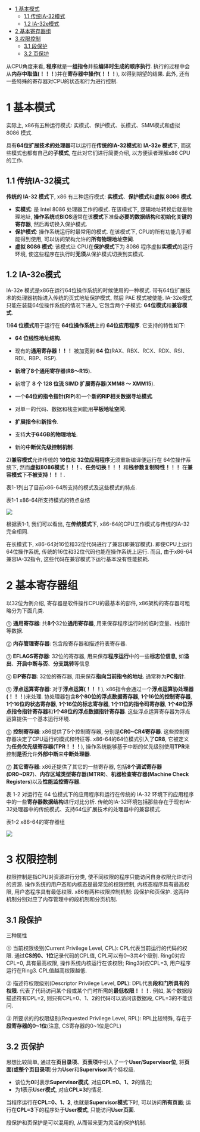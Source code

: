 
<!-- @import "[TOC]" {cmd="toc" depthFrom=1 depthTo=6 orderedList=false} -->

<!-- code_chunk_output -->

- [1 基本模式](#1-基本模式)
  - [1.1 传统IA-32模式](#11-传统ia-32模式)
  - [1.2 IA-32e模式](#12-ia-32e模式)
- [2 基本寄存器组](#2-基本寄存器组)
- [3 权限控制](#3-权限控制)
  - [3.1 段保护](#31-段保护)
  - [3.2 页保护](#32-页保护)

<!-- /code_chunk_output -->

从CPU角度来看, **程序**就是**一组指令**并按**编译时生成的顺序执行**. 执行的过程中会从**内存中取值(！！！**)并在**寄存器中操作(！！！**), 以得到期望的结果. 此外, 还有一些特殊的寄存器对CPU的状态和行为进行控制.

# 1 基本模式

实际上, x86有五种运行模式: 实模式、保护模式、长模式、SMM模式和虚拟 8086 模式.

具有**64位扩展技术的处理器**可以运行在**传统的IA\-32模式**和 **IA-32e 模式**下, 而这些模式也都有自己的**子模式**, 在此对它们进行简要介绍, 以方便读者理解x86 CPU的工作.

## 1.1 传统IA-32模式

**传统的 IA-32 模式**下, x86 有三种运行模式: **实模式**、**保护模式**和**虚拟 8086 模式**.

- **实模式**: 是 Intel 8086 处理器工作的模式. 在该模式下, 逻辑地址转换后就是物理地址, **操作系统**或**BIOS**通常在该**模式**下准备**必要的数据结构**和**初始化关键的寄存器**, 然后再切换入保护模式.
- **保护模式**: 操作系统运行时最常用的模式. 在该模式下, CPU的所有功能几乎都能得到使用, 可以访问架构允许的**所有物理地址空间**.
- **虚拟 8086 模式**: 该模式让 CPU在**保护模式**下为 8086 程序虚拟**实模式**的运行环境, 使这些程序在执行时**无须**从保护模式切换到实模式.

## 1.2 IA-32e模式

IA\-32e 模式是x86在运行64位操作系统的时候使用的一种模式. 带有64位扩展技术的处理器初始进入传统的页式地址保护模式, 然后 PAE 模式被使能. IA\-32e模式只能在装载64位操作系统的情况下进入, 它包含两个子模式: **64位模式**和**兼容模式**.

1)**64 位模式**用于运行在 **64位操作系统**上的 **64位应用程序**. 它支持的特性如下:

- **64 位线性地址结构**.

- 现有的**通用寄存器！！！** 被加宽到 **64 位**(RAX、RBX、RCX、RDX、RSI、RDI、RBP、RSP).

- **新增了8个通用寄存器**(**R8～R15**).

- 新增了 **8 个 128 位流 SIMD 扩展寄存器**(**XMM8 ～ XMM15**).

- 一个**64位的指令指针(RIP**)和一个**新的RIP相关数据寻址模式**.

- 对单一的代码、数据和栈空间能用**平板地址空间**.

- **扩展指令**和**新指令**.

- 支持**大于64GB的物理地址**.

- 新的**中断优先级控制机制**.

2)**兼容模式**允许传统的 **16位**和 **32位应用程序**无须重新编译便运行在 64位操作系统下, 然而**虚拟8086模式！！！**、**任务切换！！！** 和**栈参数复制特性！！！** 在**兼容模式**下**不被支持！！！**.

表1-1列出了目前x86\-64所支持的模式及这些模式的特点.

表1-1 x86\-64所支持模式的特点总结

![](./images/2019-06-28-21-55-07.png)

根据表1\-1, 我们可以看出, 在**传统模式**下, x86\-64的CPU工作模式与传统的IA\-32完全相同.

在长模式下, x86\-64对16位和32位代码进行了兼容(即兼容模式). 即使CPU上运行64位操作系统, 传统的16位和32位代码也能在操作系统上运行. 而且, 由于x86\-64兼容IA\-32指令, 这些代码在兼容模式下运行基本没有性能损耗.

# 2 基本寄存器组

以32位为例介绍, 寄存器是软件操作CPU的最基本的部件, x86架构的寄存器可粗略分为下面几类.

⓵ **通用寄存器**: 共**8个**32位**通用寄存器**, 用来保存程序运行时的临时变量、栈指针等数据.

⓶ **内存管理寄存器**: 包含段寄存器和描述符表寄存器.

⓷ **EFLAGS寄存器**: 32位的寄存器, 用来保存**程序运行**中的一些**标志位信息**, 如**溢出**、**开启中断与否**、**分支跳转**等信息

⓸ **EIP寄存器**: 32位的寄存器, 用来保存**指向当前指令的地址**. 通常称为**PC指针**.

⓹ **浮点运算寄存器**: 对于**浮点运算(！！！**), x86指令会通过一个**浮点运算协处理器(！！！**)来处理. 协处理器包含**8个80位的浮点数据寄存器**, **1个16位的控制寄存器**, **1个16位的状态寄存器**, **1个16位的标志寄存器**, **1个11位的指令码寄存器**, **1个48位浮点指令指针寄存器**和**1个48位的浮点数据指针寄存器**. 这些浮点运算寄存器为浮点运算提供一个基本运行环境.

⓺ **控制寄存器**: x86提供了5个控制寄存器, 分别是**CR0\~CR4寄存器**. 这些控制寄存器决定了CPU运行的模式和特征等. x86\-64的64位模式引入了**CR8**, 它被定义为**任务优先级寄存器(TPR！！！**), 操作系统能够基于中断的优先级别使用**TPR**来控制**是否**允许**外部中断**来**中断处理器**.

⓻ **其它寄存器**: x86还提供了其它的一些寄存器, 包括**8个调试寄存器(DR0\~DR7**)、**内存区域类型寄存器(MTRR**)、**机器检查寄存器(Machine Check Registers**)以及**性能监控寄存器**.

表 1\-2 对运行在 64 位模式下的应用程序和运行在传统的 IA\-32 环境下的应用程序中的一些**寄存器数据结构**进行对比分析. 传统的IA\-32环境包括那些存在于现有IA\-32处理器中的传统模式、支持64位扩展技术的处理器中的兼容模式.

表1-2 x86-64的寄存器组

![](./images/2019-07-01-15-38-04.png)

# 3 权限控制

权限控制是指CPU对资源进行分类, 使不同权限的程序只能访问自身权限允许访问的资源. 操作系统的用户态和内核态是最常见的权限控制, 内核态程序具有最高权限, 用户态程序具有最低权限. x86有两种权限控制机制: 段保护和页保护. 这两种机制分别对应了内存管理中的段机制和分页机制.

## 3.1 段保护

三种属性

⓵ 当前权限级别(Current Privilege Level, CPL): CPL代表当前运行的代码的权限. 通过**CS的0、1位**记录代码的CPL值, CPL可以有0\~3共4个级别. Ring0对应CPL=0, 具有最高权限, 操作系统内核运行在该权限; Ring3对应CPL=3, 用户程序运行在Ring3. CPL值越高权限越低.

⓶ 描述符权限级别(Descriptor Privilege Level, **DPL**): DPL代表**段和门所具有的权限**. 代表了代码访问某个段或某个门时所需的**最低权限！！！**. 例如, 某个数据段描述符有DPL=2, 则只有CPL=0、1、2的代码可以访问该数据段, CPL=3的不能访问.

⓷ 所要求的的权限级别(Requested Privilege Level, RPL): RPL比较特殊, 存在于**段寄存器的0\~1位**(注意, CS寄存器的0\~1位是CPL)

## 3.2 页保护

思想比较简单, 通过在**页目录项**、**页表项**中引入了一个**User/Supervisor位**, 将**页面(或整个页目录项**)分为**User**和**Supervisor**两个特权级.

- 该位为**0**时表示**Supervisor模式**, 对应**CPL=0、1、2**的情况;
- 为**1**表示**User模式**, 对应**CPL=3**的情况.

当程序运行在**CPL=0、1、2**, 也就是**Supervisor模式**下时, 可以访问**所有页面**; 运行在**CPL=3**下的程序处于**User模式**, 只能访问**User页面**.

段保护和页保护是可以混用的, 从而带来更为灵活的保护机制.


